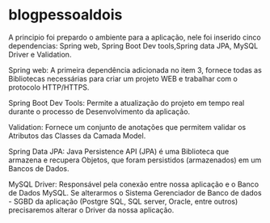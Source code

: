 # blogpessoaldois

A principio foi prepardo o ambiente para a aplicação, nele foi inserido cinco dependencias: Spring web, Spring Boot Dev tools,Spring data JPA, MySQL Driver e Validation.

Spring web: A primeira dependência adicionada no item 3, fornece todas as Bibliotecas necessárias para criar um projeto WEB e trabalhar com o protocolo HTTP/HTTPS.

Spring Boot Dev Tools: Permite a atualização do projeto em tempo real durante o processo de Desenvolvimento da aplicação.

Validation: Fornece um conjunto de anotações que permitem validar os Atributos das Classes da Camada Model.

Spring Data JPA: Java Persistence API (JPA) é uma Biblioteca que armazena e recupera Objetos, que foram persistidos (armazenados) em um Bancos de Dados.

MySQL Driver: Responsável pela conexão entre nossa aplicação e o Banco de Dados MySQL.
Se alterarmos o Sistema Gerenciador de Banco de dados - SGBD da aplicação (Postgre SQL, SQL server, Oracle, entre outros) precisaremos alterar o Driver da nossa aplicação. 
